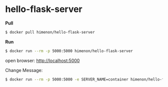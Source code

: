# hello-flask-server


**Pull**

```bash
$ docker pull himenon/hello-flask-server
```

**Run**

```bash
$ docker run --rm -p 5000:5000 himenon/hello-flask-server
```

open browser: <http://localhost:5000>

Change Message:

```bash
$ docker run --rm -p 5000:5000 -e SERVER_NAME=container himenon/hello-flask-server
```


